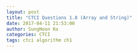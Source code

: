 ```yaml
---
layout: post
title: "CTCI Questions 1.8 (Array and String)"
date: 2017-04-11 21:53:00
author: SungHoon Ko
categories: CTCI
tags: ctci algorithm ch1
---
```

